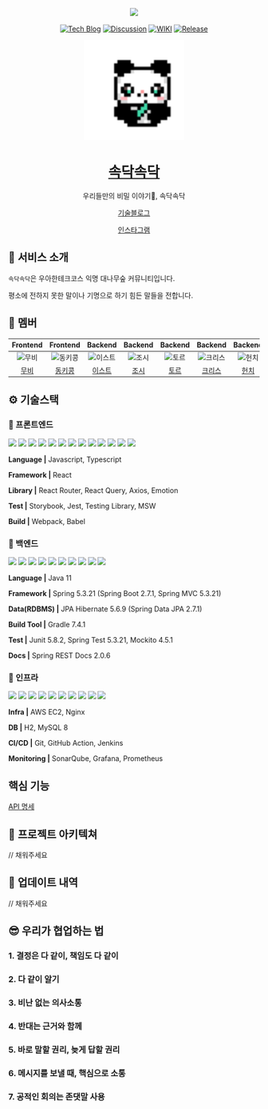 <p align="middle">
  <a href="https://hits.seeyoufarm.com"><img src="https://hits.seeyoufarm.com/api/count/incr/badge.svg?url=https%3A%2F%2Fgithub.com%2Fwoowacourse-teams%2F2022-sokdak&count_bg=%2379C83D&title_bg=%23555555&icon=&icon_color=%23E7E7E7&title=hits&edge_flat=false"/></a>
</p>

<div align="center">

[![Tech Blog](http://img.shields.io/badge/-Tech%20Blog-black?style=flat&logo=tistory&logoColor=white&link=https://sokdak-sokdak.tistory.com/)](https://sokdak-sokdak.tistory.com/)
[![Discussion](http://img.shields.io/badge/-Discussion-white?style=flat&logo=github&logoColor=black&link=https://github.com/woowacourse-teams/2022-sokdak/discussions)](https://github.com/woowacourse-teams/2022-sokdak/discussions)
[![WIKI](http://img.shields.io/badge/-GitHub%20WiKi-black?style=flat&logo=github&logoColor=white&link=https://github.com/woowacourse-teams/2022-sokdak/wiki)](https://github.com/woowacourse-teams/2022-sokdak/wiki)
[![Release](https://img.shields.io/github/v/release/woowacourse-teams/2022-sokdak?color=000000)](https://github.com/woowacourse-teams/2022-sokdak/releases/tag/1.2)

</div>

<p align="middle" >
  <a href="https://sokdaksokdak.com/">
    <img width="200px;" src="https://github.com/woowacourse-teams/2022-sokdak/blob/dev/frontend/src/assets/images/panda_logo.svg?raw=true" alt="로고"/>
  </a>
</p>
<h1 align="middle"><a href="https://sokdaksokdak.com/">속닥속닥</a></h1>
<p align="middle">우리들만의 비밀 이야기🎋, 속닥속닥</p>
<p align="middle"><a href="https://sokdak-sokdak.tistory.com/">기술블로그</a></p>
<p align="middle"><a href="https://www.instagram.com/sokdak_x2">인스타그램</a></p>

## 💬 서비스 소개

`속닥속닥`은 우아한테크코스 익명 대나무숲 커뮤니티입니다.

평소에 전하지 못한 말이나 기명으로 하기 힘든 말들을 전합니다.

## 🥰 멤버

|                                         Frontend                                         |                                          Frontend                                          |                                          Backend                                           |                                         Backend                                         |                                         Backend                                         |                                          Backend                                          |                                         Backend                                         |
| :--------------------------------------------------------------------------------------: | :----------------------------------------------------------------------------------------: | :----------------------------------------------------------------------------------------: | :-------------------------------------------------------------------------------------: | :-------------------------------------------------------------------------------------: | :---------------------------------------------------------------------------------------: | :-------------------------------------------------------------------------------------: |
| <img src="https://avatars.githubusercontent.com/u/52737532?v=4" width=400px alt="무비"/> | <img src="https://avatars.githubusercontent.com/u/65863017?v=4" width=400px alt="동키콩"/> | <img src="https://avatars.githubusercontent.com/u/64204666?v=4" width=400px alt="이스트"/> | <img src="https://avatars.githubusercontent.com/u/54316950?v=4" width=400px alt="조시"> | <img src="https://avatars.githubusercontent.com/u/46641538?v=4" width=400px alt="토르"> | <img src="https://avatars.githubusercontent.com/u/68771917?v=4" width=400px alt="크리스"> | <img src="https://avatars.githubusercontent.com/u/50815519?v=4" width=400px alt="헌치"> |
|                            [무비](https://github.com/byhhh2)                             |                          [동키콩](https://github.com/JUDONGHYEOK)                          |                           [이스트](https://github.com/EastHShin)                           |                           [조시](https://github.com/hyunrrr)                            |                          [토르](https://github.com/injoon2019)                          |                        [크리스](https://github.com/Byeongju-Kong)                         |                        [헌치](https://github.com/BETTERFUTURE4)                         |

## ⚙️ 기술스택

### 🧷 프론트엔드

<img src="https://img.shields.io/badge/javascript-F7DF1E?style=for-the-badge&logo=javascript&logoColor=black"> <img src="https://img.shields.io/badge/typescript-3178C6?style=for-the-badge&logo=typescript&logoColor=white">
<img src="https://img.shields.io/badge/react-61DAFB?style=for-the-badge&logo=react&logoColor=black">
<img src="https://img.shields.io/badge/react router-CA4245?style=for-the-badge&logo=reactrouter&logoColor=white">
<img src="https://img.shields.io/badge/react query-FF4154?style=for-the-badge&logo=reactquery&logoColor=white">
<img src="https://img.shields.io/badge/axios-5A29E4?style=for-the-badge&logo=axios&logoColor=white">
<img src="https://img.shields.io/badge/emotion-D26AC2?style=for-the-badge&logo=emotion&logoColor=white">
<img src="https://img.shields.io/badge/storybook-FF4785?style=for-the-badge&logo=storybook&logoColor=white">
<img src="https://img.shields.io/badge/jest-C21325?style=for-the-badge&logo=jest&logoColor=white">
<img src="https://img.shields.io/badge/testing library-E33332?style=for-the-badge&logo=testinglibrary&logoColor=white">
<img src="https://img.shields.io/badge/msw-ff6933?style=for-the-badge&logo=msw&logoColor=black">
<img src="https://img.shields.io/badge/webpack-8DD6F9?style=for-the-badge&logo=webpack&logoColor=black">
<img src="https://img.shields.io/badge/babel-F9DC3E?style=for-the-badge&logo=babel&logoColor=black">

**Language |** Javascript, Typescript

**Framework |** React

**Library |** React Router, React Query, Axios, Emotion

**Test |** Storybook, Jest, Testing Library, MSW

**Build |** Webpack, Babel

### 🧷 백엔드

<img src="https://img.shields.io/badge/java-3a75b0?style=for-the-badge&logo=java&logoColor=black"> <img src="https://img.shields.io/badge/spring-6DB33F?style=for-the-badge&logo=spring&logoColor=white">
<img src="https://img.shields.io/badge/spring boot-6DB33F?style=for-the-badge&logo=springboot&logoColor=white">
<img src="https://img.shields.io/badge/spring mvc-6DB33F?style=for-the-badge&logo=spring&logoColor=white">
<img src="https://img.shields.io/badge/JPA Hibernate-59666C?style=for-the-badge&logo=Hibernate&logoColor=white">
<img src="https://img.shields.io/badge/gradle-02303A?style=for-the-badge&logo=gradle&logoColor=white">
<img src="https://img.shields.io/badge/junit-25A162?style=for-the-badge&logo=junit5&logoColor=white">
<img src="https://img.shields.io/badge/spring test-6DB33F?style=for-the-badge&logo=spring&logoColor=white">
<img src="https://img.shields.io/badge/Mockito-C5D9C8?style=for-the-badge&logo=Mockito&logoColor=white">
<img src="https://img.shields.io/badge/spring rest docs-6DB33F?style=for-the-badge&logo=spring&logoColor=white">

**Language |** Java 11

**Framework |** Spring 5.3.21 (Spring Boot 2.7.1, Spring MVC 5.3.21)

**Data(RDBMS) |** JPA Hibernate 5.6.9 (Spring Data JPA 2.7.1)

**Build Tool |** Gradle 7.4.1

**Test |** Junit 5.8.2, Spring Test 5.3.21, Mockito 4.5.1

**Docs |** Spring REST Docs 2.0.6

### 🧷 인프라

<img src="https://img.shields.io/badge/AWS EC2-FF9900?style=for-the-badge&logo=amazonec2&logoColor=white"> <img src="https://img.shields.io/badge/ngnix-009639?style=for-the-badge&logo=nginx&logoColor=white">
<img src="https://img.shields.io/badge/h2-0000bb?style=for-the-badge&logo=h2&logoColor=white">
<img src="https://img.shields.io/badge/my sql-4479A1?style=for-the-badge&logo=mysql&logoColor=white">
<img src="https://img.shields.io/badge/git-F05032?style=for-the-badge&logo=git&logoColor=white">
<img src="https://img.shields.io/badge/github action-181717?style=for-the-badge&logo=github&logoColor=white">
<img src="https://img.shields.io/badge/jenkins-D24939?style=for-the-badge&logo=jenkins&logoColor=white">
<img src="https://img.shields.io/badge/SonarQube-D24939?style=for-the-badge&logo=SonarQube&logoColor=white">
<img src="https://img.shields.io/badge/Grafana-F46800?style=for-the-badge&logo=Grafana&logoColor=white">
<img src="https://img.shields.io/badge/Prometheus-E6522C?style=for-the-badge&logo=Prometheus&logoColor=white">

**Infra |** AWS EC2, Nginx

**DB |** H2, MySQL 8

**CI/CD |** Git, GitHub Action, Jenkins

**Monitoring |** SonarQube, Grafana, Prometheus

## 핵심 기능

[API 명세](https://woowacourse-teams.github.io/2022-sokdak/backend/sokdak/src/main/resources/static/index.html)

## 🏬 프로젝트 아키텍쳐

// 채워주세요

## 📂 업데이트 내역

// 채워주세요

## 😎 우리가 협업하는 법

### 1. 결정은 다 같이, 책임도 다 같이

### 2. 다 같이 알기

### 3. 비난 없는 의사소통

### 4. 반대는 근거와 함께

### 5. 바로 말할 권리, 늦게 답할 권리

### 6. 메시지를 보낼 때, 핵심으로 소통

### 7. 공적인 회의는 존댓말 사용
